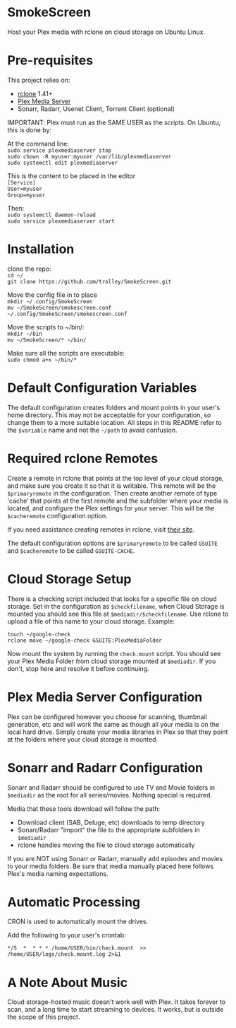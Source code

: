 # SmokeScreen
Host your Plex media with rclone on cloud storage on Ubuntu Linux.

# Pre-requisites
This project relies on:
* [rclone](https://rclone.org/downloads/) 1.41+
* [Plex Media Server](https://plex.tv)
* Sonarr, Radarr, Usenet Client, Torrent Client (optional)

IMPORTANT: Plex must run as the SAME USER as the scripts. On Ubuntu, this is done by:

At the command line:  
`sudo service plexmediaserver stop`  
`sudo chown -R myuser:myuser /var/lib/plexmediaserver`  
`sudo systemctl edit plexmediaserver`  

This is the content to be placed in the editor  
`[Service]`  
`User=myuser`  
`Group=myuser`  

Then:  
`sudo systemctl daemon-reload`  
`sudo service plexmediaserver start`  

# Installation
clone the repo:  
`cd ~/`  
`git clone https://github.com/trolley/SmokeScreen.git`  

Move the config file in to place  
`mkdir ~/.config/SmokeScreen`  
`mv ~/SmokeScreen/smokescreen.conf ~/.config/SmokeScreen/smokescreen.conf`  

Move the scripts to ~/bin/:  
`mkdir ~/bin`  
`mv ~/SmokeScreen/* ~/bin/`  

Make sure all the scripts are executable:  
`sudo chmod a+x ~/bin/*`  

# Default Configuration Variables
The default configuration creates folders and mount points in your user's home directory. This may not be acceptable for your configuration, so change them to a more suitable location. All steps in this README refer to the `$variable` name and not the `~/path` to avoid confusion.

# Required rclone Remotes
Create a remote in rclone that points at the top level of your cloud storage, and make sure you create it so that it is writable. This remote will be the `$primaryremote` in the configuration. Then create another remote of type 'cache' that points at the first remote and the subfolder where your media is located, and configure the Plex settings for your server. This will be the `$cacheremote` configuration option.

If you need assistance creating remotes in rclone, visit [their site](https://rclone.org/).

The default configuration options are `$primaryremote` to be called `GSUITE` and `$cacheremote` to be called `GSUITE-CACHE`. 

# Cloud Storage Setup
There is a checking script included that looks for a specific file on cloud storage. Set in the configuration as `$checkfilename`, when Cloud Storage is mounted you should see this file at `$mediadir/$checkfilename`. Use rclone to upload a file of this name to your cloud storage. Example:

    touch ~/google-check
    rclone move ~/google-check GSUITE:PlexMediaFolder

Now mount the system by running the `check.mount` script. You should see your Plex Media Folder from cloud storage mounted at `$mediadir`. If you don't, stop here and resolve it before continuing.

# Plex Media Server Configuration
Plex can be configured however you choose for scanning, thumbnail generation, etc and will work the same as though all your media is on the local hard drive. Simply create your media libraries in Plex so that they point at the folders where your cloud storage is mounted.

# Sonarr and Radarr Configuration
Sonarr and Radarr should be configured to use TV and Movie folders in `$mediadir` as the root for all series/movies. Nothing special is required.

Media that these tools download will follow the path:

* Download client (SAB, Deluge, etc) downloads to temp directory
* Sonarr/Radarr "import" the file to the appropriate subfolders in `$mediadir`
* rclone handles moving the file to cloud storage automatically

If you are NOT using Sonarr or Radarr, manually add episodes and movies to your media folders. Be sure that media manually placed here follows Plex's media naming expectations.

# Automatic Processing
CRON is used to automatically mount the drives.

Add the following to your user's crontab:

    */5  *  * * * /home/USER/bin/check.mount  >> /home/USER/logs/check.mount.log 2>&1

# A Note About Music
Cloud storage-hosted music doesn't work well with Plex. It takes forever to scan, and a long time to start streaming to devices. It works, but is outside the scope of this project.

